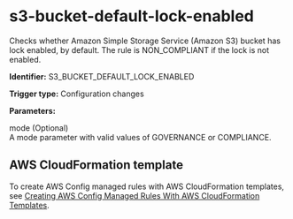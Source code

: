 # s3\-bucket\-default\-lock\-enabled<a name="s3-bucket-default-lock-enabled"></a>

Checks whether Amazon Simple Storage Service \(Amazon S3\) bucket has lock enabled, by default\. The rule is NON\_COMPLIANT if the lock is not enabled\.

**Identifier:** S3\_BUCKET\_DEFAULT\_LOCK\_ENABLED

**Trigger type:** Configuration changes

**Parameters:**

 mode \(Optional\)  
A mode parameter with valid values of GOVERNANCE or COMPLIANCE\.

## AWS CloudFormation template<a name="w24aac11c29c17d297c13"></a>

To create AWS Config managed rules with AWS CloudFormation templates, see [Creating AWS Config Managed Rules With AWS CloudFormation Templates](aws-config-managed-rules-cloudformation-templates.md)\.